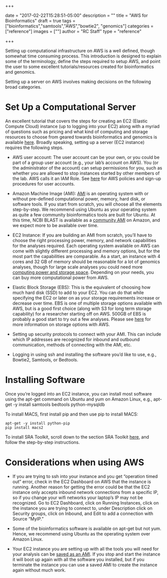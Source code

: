 +++

date = "2017-02-22T15:28:51-05:00"
description = ""
title = "AWS for Bioinformatics"
draft = true
tags = ["bioinformatics","samtools","AWS","bowtie2", "genomics"]
categories = ["reference"]
images = [""]
author = "RC Staff"
type = "reference"

+++


Setting up computational infrastructure on AWS is a well defined, though somewhat time consuming process. This introduction is designed to explain some of the terminology, define the steps required to setup AWS, and point the user to some excellent tutorials/resources created for bioinformatics and genomics.  

Setting up a server on AWS involves making decisions on the following broad categories.


# Set Up a Computational Server

An excellent tutorial that covers the steps for creating an EC2 (Elastic Compute Cloud) instance (up to logging into your EC2) along with a myriad of questions such as pricing and what kind of computing and storage resources to choose from geared towards bioinformatics and genomics is available [here](https://github.com/griffithlab/rnaseq_tutorial/wiki/Intro-to-AWS-Cloud-Computing). Broadly speaking, setting up a server (EC2 instance) requires the following steps.

* AWS user account: The user account can be your own, or you could be part of a group user account (e.g., your lab’s account on AWS). You (or the administrator of the account) can setup permissions for you, such as whether you are allowed to stop instances started by other members of the lab. AWS calls it an IAM Role. See [here](https://aws.amazon.com/iam/) for AWS policies and sign-up procedures for user accounts.

* Amazon Machine Image (AMI): [AMI](http://docs.aws.amazon.com/AWSEC2/latest/UserGuide/AMIs.html) is an operating system with or without pre-defined computational power, memory, hard disk, or software tools. If you start from scratch, you will choose all the elements step-by-step. We recommend using Ubuntu as your operating system as quite a few community bioinformatics tools are built for Ubuntu. At this time, NCBI BLAST is available as a [community AMI](https://aws.amazon.com/marketplace/pp/B00N44P7L6?qid=1487694350159&sr=0-1&ref_=srh_res_product_title) on Amazon, and we expect more to be available over time.  

* EC2 Instance: If you are building an AMI from scratch, you’ll have to choose the right processing power, memory, and network capabilities for the analyses required. Each operating system available on AWS can come with slightly different processing and memory options, but for the most part the capabilities are comparable. As a start, an instance with 4 cores and 32 GB of memory should be reasonable for a lot of genomics analyses, though for large scale analyses you could need more [computing power and storage space](http://ivory.idyll.org/blog/how-much-compute-ngs.html). Depending on your needs, you can buy more computational power from AWS. 

* Elastic Block Storage (EBS): This is the equivalent of choosing how much hard disk (SSD) to add to your EC2. You can do that while specifying the EC2 or later on as your storage requirements increase or decrease over time. EBS is one of multiple storage options available with AWS, but is a good first choice (along with S3 for long term storage capability) for a researcher starting off on AWS. 500GB of EBS is probably a good start to try out a few analyses. Please see [here](https://d0.awsstatic.com/whitepapers/Storage/AWS%20Storage%20Services%20Whitepaper-v9.pdf) for more information on storage options with AWS. 

* Setting up security protocols to connect with your AMI. This can include which IP addresses are recognized for inbound and outbound communication, methods of connecting with the AMI, etc.

* Logging in using ssh and installing the software you’d like to use, e.g., Bowtie2, Samtools, or Bedtools.
 

# Installing Software

Once you’re logged into an EC2 instance, you can install most software using the apt-get command on Ubuntu and yum on Amazon Linux, e.g., 
	apt-get -y install samtools bedtools python-mysqldb

To install MACS, first install pip and then use pip to install MACS:

	apt-get -y install python-pip
	pip install macs2

To install SRA Toolkit, scroll down to the section SRA Toolkit [here](http://fenglabwkshopmay2015.readthedocs.io/en/latest/instance_readying/), and follow the step-by-step instructions. 
  

# Considerations when using AWS

* If you are trying to ssh into your instance and you get “operation timed out” error, check in the EC2 Dashboard on AWS that the instance is running. Another reason for getting the error could be that the EC2 instance only accepts inbound network connections from a specific IP, so if you change your wifi networks your laptop’s IP may not be recognized. Go to EC2 Dashboard, click on Running Instances, click on the instance you are trying to connect to, under Description click on Security groups, click on Inbound, and Edit to add a connection with Source “MyIP.” 

* Some of the bioinformatics software is available on apt-get but not yum. Hence, we recommend using Ubuntu as the operating system over Amazon Linux. 

* Your EC2 instance you are setting up with all the tools you will need for your analysis can be [saved as an AMI](http://docs.aws.amazon.com/toolkit-for-visual-studio/latest/user-guide/tkv-create-ami-from-instance.html). If you stop and start the instance it will boot up again with all the software you installed, but if you terminate the instance you can use a saved AMI to create the instance again without much work.

